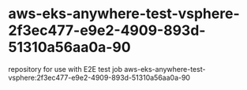 # aws-eks-anywhere-test-vsphere-2f3ec477-e9e2-4909-893d-51310a56aa0a-90
repository for use with E2E test job aws-eks-anywhere-test-vsphere:2f3ec477-e9e2-4909-893d-51310a56aa0a-90
